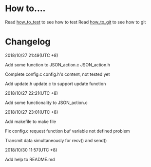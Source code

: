 # How to....

Read [how_to_test](https://github.com/refill12338/group1---ap/blob/master/How_To_test) to see how to test
Read [how_to_git](https://github.com/refill12338/group1---ap/blob/master/How_To_git) to see how to git

# Changelog
2018/10/27 21:49(UTC +8)

Add some function to JSON_action.c JSON_action.h

Complete config.c config.h's content, not tested yet 

Add update.h update.c to support update function

2018/10/27 22:21(UTC +8)

Add some functionality to JSON_action.c

2018/10/27 23:01(UTC +8)

Add makefile to make file

Fix config.c request function buf variable not defined problem 

Transmit data simultaneously for recv() and send()

2018/10/30 11:57(UTC +8)

Add help to README.md
